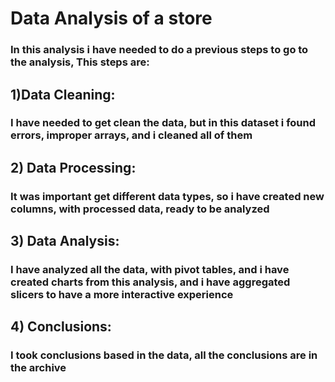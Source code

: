 # Data Analysis of a store

### In this analysis i have needed to do a previous steps to go to the analysis, This steps are:

## 1)Data Cleaning:

### I have needed to get clean the data, but in this dataset i found errors, improper arrays, and i cleaned all of them

## 2) Data Processing:

### It was important get different data types, so i have created new columns, with processed data, ready to be analyzed 

## 3) Data Analysis:

### I have analyzed all the data, with pivot tables, and i have created charts from this analysis, and i have aggregated slicers to have a more interactive experience

## 4) Conclusions:

### I took conclusions based in the data, all the conclusions are in the archive

